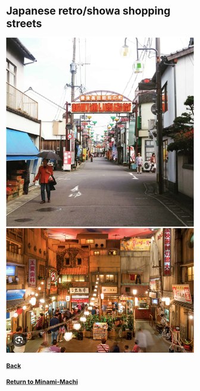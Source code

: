 # Japanese retro/showa shopping streets
![retro street](retro-street.png)
![showa street](showa-street.png)

### [Back](https://github.com/mollyjones2023/ghibli-simulacrum/blob/main/2-ghibli-grand-warehouse/6-minami-machi/poppy-street.md)
### [Return to Minami-Machi](https://github.com/mollyjones2023/ghibli-simulacrum/blob/main/2-ghibli-grand-warehouse/6-minami-machi/street.md)
